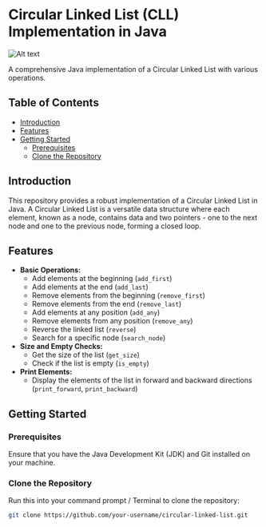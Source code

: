 # Circular Linked List (CLL) Implementation in Java
![Alt text](https://media.geeksforgeeks.org/wp-content/uploads/20220817185057/Circulardoublylinkedlist-660x155.png)

A comprehensive Java implementation of a Circular Linked List with various operations.

## Table of Contents

- [Introduction](#introduction)
- [Features](#features)
- [Getting Started](#getting-started)
  - [Prerequisites](#prerequisites)
  - [Clone the Repository](#clone-the-repository)

## Introduction

This repository provides a robust implementation of a Circular Linked List in Java. A Circular Linked List is a versatile data structure where each element, known as a node, contains data and two pointers - one to the next node and one to the previous node, forming a closed loop.

## Features

- **Basic Operations:**
  - Add elements at the beginning (`add_first`)
  - Add elements at the end (`add_last`)
  - Remove elements from the beginning (`remove_first`)
  - Remove elements from the end (`remove_last`)
  - Add elements at any position (`add_any`)
  - Remove elements from any position (`remove_any`)
  - Reverse the linked list (`reverse`)
  - Search for a specific node (`search_node`)
- **Size and Empty Checks:**
  - Get the size of the list (`get_size`)
  - Check if the list is empty (`is_empty`)
- **Print Elements:**
  - Display the elements of the list in forward and backward directions (`print_forward`, `print_backward`)

## Getting Started

### Prerequisites

Ensure that you have the Java Development Kit (JDK) and Git installed on your machine.

### Clone the Repository

Run this into your command prompt / Terminal to clone the repository:
```bash
git clone https://github.com/your-username/circular-linked-list.git
